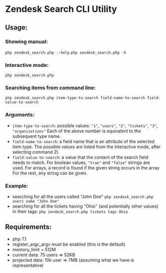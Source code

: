# Zendesk Search CLI Utility

## Usage:
### Showing manual:

`php zendesk_search.php --help`
`php zendesk_search.php -h`

### Interactive mode:

`php zendesk_search.php`

### Searching items from command line:

`php zendesk_search.php item-type-to-search field-name-to-search field-value-to-search`

### Arguments:

- `item-type-to-search`: 
possible values: `"1"`, `"users"`, `"2"`, `"tickets"`, `"3"`, `"organizations"`
Each of the above number is equivalent to the subsequent type name.
- `field-name-to-search`: 
a field name that is an attribute of the selected item type.
The possible values are listed from the interactive mode, after selecting command 2).
- `field-value-to-search`:
a value that the content of the search field needs to match. 
For boolean values, `"true"` and `"false"` strings are used.
For arrays, a record is found if the given string occurs in the array
For the rest, any string can be given.

### Example:

- searching for all the users called "John Doe"
`php zendesk_search.php users name "John Doe"`
- searching for all the tickets having "Ohio" (and potentially other values) in their tags:
`php zendesk_search.php tickets tags Ohio`

## Requirements:

- php 7.1
- register_argc_argv must be enabled (this is the default)
- memory_limit = 512M
 - current data: 75 users => 52KB
 - projected data: 10k user => 7MB (assuming what we have is representative)
